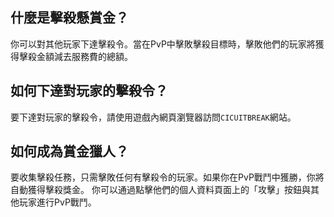 ## 什麼是擊殺懸賞金？
你可以對其他玩家下達擊殺令。當在PvP中擊敗擊殺目標時，擊敗他們的玩家將獲得擊殺金額減去服務費的總額。

## 如何下達對玩家的擊殺令？
要下達對玩家的擊殺令，請使用遊戲內網頁瀏覽器訪問`CICUITBREAK`網站。

## 如何成為賞金獵人？
要收集擊殺任務，只需擊敗任何有擊殺令的玩家。如果你在PvP戰鬥中獲勝，你將自動獲得擊殺獎金。
你可以通過點擊他們的個人資料頁面上的「攻擊」按鈕與其他玩家進行PvP戰鬥。